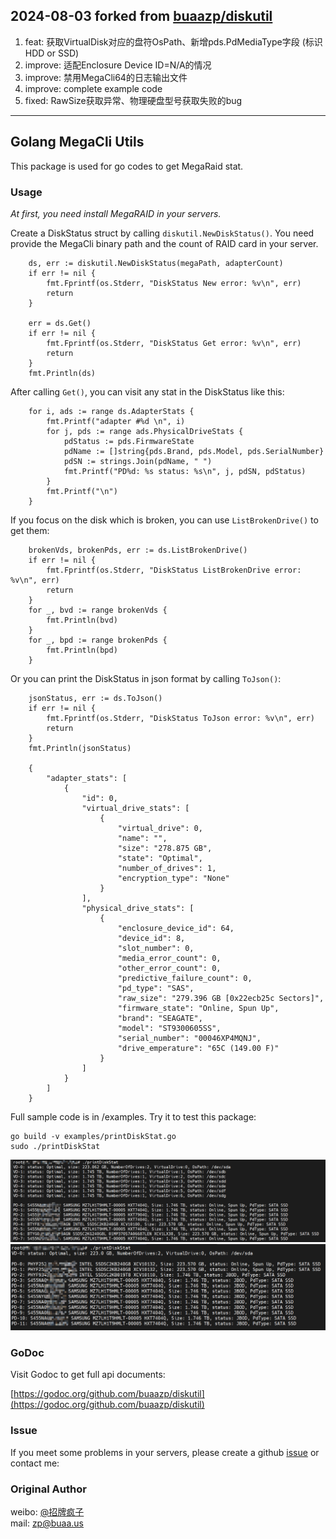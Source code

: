 ## 2024-08-03 forked from [buaazp/diskutil](https://github.com/buaazp/diskutil)

1. feat: 获取VirtualDisk对应的盘符OsPath、新增pds.PdMediaType字段 (标识 HDD or SSD)
2. improve: 适配Enclosure Device ID=N/A的情况
3. improve: 禁用MegaCli64的日志输出文件
4. improve: complete example code
5. fixed: RawSize获取异常、物理硬盘型号获取失败的bug

---

## Golang MegaCli Utils

This package is used for go codes to get MegaRaid stat.

### Usage

*At first, you need install MegaRAID in your servers.*

Create a DiskStatus struct by calling `diskutil.NewDiskStatus()`. You need provide the MegaCli binary path and the count of RAID card in your server.

```
	ds, err := diskutil.NewDiskStatus(megaPath, adapterCount)
	if err != nil {
		fmt.Fprintf(os.Stderr, "DiskStatus New error: %v\n", err)
		return
	}

	err = ds.Get()
	if err != nil {
		fmt.Fprintf(os.Stderr, "DiskStatus Get error: %v\n", err)
		return
	}
	fmt.Println(ds)
```

After calling `Get()`, you can visit any stat in the DiskStatus like this:

```
	for i, ads := range ds.AdapterStats {
		fmt.Printf("adapter #%d \n", i)
		for j, pds := range ads.PhysicalDriveStats {
			pdStatus := pds.FirmwareState
			pdName := []string{pds.Brand, pds.Model, pds.SerialNumber}
			pdSN := strings.Join(pdName, " ")
			fmt.Printf("PD%d: %s status: %s\n", j, pdSN, pdStatus)
		}
		fmt.Printf("\n")
	}
```

If you focus on the disk which is broken, you can use `ListBrokenDrive()` to get them:

```
	brokenVds, brokenPds, err := ds.ListBrokenDrive()
	if err != nil {
		fmt.Fprintf(os.Stderr, "DiskStatus ListBrokenDrive error: %v\n", err)
		return
	}
	for _, bvd := range brokenVds {
		fmt.Println(bvd)
	}
	for _, bpd := range brokenPds {
		fmt.Println(bpd)
	}
```

Or you can print the DiskStatus in json format by calling `ToJson()`:

```
	jsonStatus, err := ds.ToJson()
	if err != nil {
		fmt.Fprintf(os.Stderr, "DiskStatus ToJson error: %v\n", err)
		return
	}
	fmt.Println(jsonStatus)

	{
		"adapter_stats": [
			{
				"id": 0, 
				"virtual_drive_stats": [
					{
						"virtual_drive": 0, 
						"name": "", 
						"size": "278.875 GB", 
						"state": "Optimal", 
						"number_of_drives": 1, 
						"encryption_type": "None"
					}
				], 
				"physical_drive_stats": [
					{
						"enclosure_device_id": 64, 
						"device_id": 8, 
						"slot_number": 0, 
						"media_error_count": 0, 
						"other_error_count": 0, 
						"predictive_failure_count": 0, 
						"pd_type": "SAS", 
						"raw_size": "279.396 GB [0x22ecb25c Sectors]", 
						"firmware_state": "Online, Spun Up", 
						"brand": "SEAGATE", 
						"model": "ST9300605SS", 
						"serial_number": "00046XP4MQNJ", 
						"drive_emperature": "65C (149.00 F)"
					}
				]
			}
		]
	}
```

Full sample code is in /examples. Try it to test this package:

```
go build -v examples/printDiskStat.go
sudo ./printDiskStat
```
![example-image-1](https://github.com/forever765/diskutil/blob/master/images/example-1.png)  
![example-image-2](https://github.com/forever765/diskutil/blob/master/images/example-2.png)

### GoDoc

Visit Godoc to get full api documents:

[https://godoc.org/github.com/buaazp/diskutil](https://godoc.org/github.com/buaazp/diskutil) 

### Issue

If you meet some problems in your servers, please create a github [issue](https://github.com/buaazp/diskutil/issues) or contact me:

### Original Author
weibo: [@招牌疯子](http://weibo.com/buaazp)  
mail: zp@buaa.us


